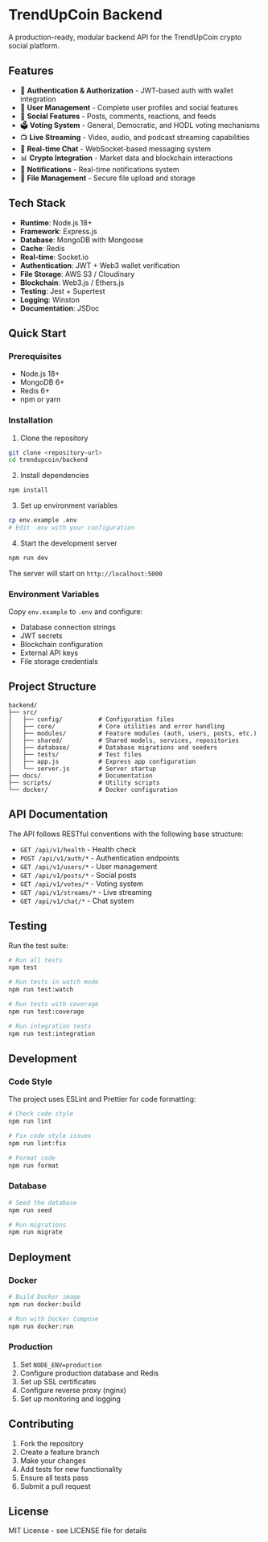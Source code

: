 # TrendUpCoin Backend

A production-ready, modular backend API for the TrendUpCoin crypto social platform.

## Features

- 🔐 **Authentication & Authorization** - JWT-based auth with wallet integration
- 👥 **User Management** - Complete user profiles and social features
- 📱 **Social Features** - Posts, comments, reactions, and feeds
- 🗳️ **Voting System** - General, Democratic, and HODL voting mechanisms
- 📺 **Live Streaming** - Video, audio, and podcast streaming capabilities
- 💬 **Real-time Chat** - WebSocket-based messaging system
- 📊 **Crypto Integration** - Market data and blockchain interactions
- 🔔 **Notifications** - Real-time notifications system
- 📁 **File Management** - Secure file upload and storage

## Tech Stack

- **Runtime**: Node.js 18+
- **Framework**: Express.js
- **Database**: MongoDB with Mongoose
- **Cache**: Redis
- **Real-time**: Socket.io
- **Authentication**: JWT + Web3 wallet verification
- **File Storage**: AWS S3 / Cloudinary
- **Blockchain**: Web3.js / Ethers.js
- **Testing**: Jest + Supertest
- **Logging**: Winston
- **Documentation**: JSDoc

## Quick Start

### Prerequisites

- Node.js 18+ 
- MongoDB 6+
- Redis 6+
- npm or yarn

### Installation

1. Clone the repository
```bash
git clone <repository-url>
cd trendupcoin/backend
```

2. Install dependencies
```bash
npm install
```

3. Set up environment variables
```bash
cp env.example .env
# Edit .env with your configuration
```

4. Start the development server
```bash
npm run dev
```

The server will start on `http://localhost:5000`

### Environment Variables

Copy `env.example` to `.env` and configure:

- Database connection strings
- JWT secrets
- Blockchain configuration
- External API keys
- File storage credentials

## Project Structure

```
backend/
├── src/
│   ├── config/          # Configuration files
│   ├── core/            # Core utilities and error handling
│   ├── modules/         # Feature modules (auth, users, posts, etc.)
│   ├── shared/          # Shared models, services, repositories
│   ├── database/        # Database migrations and seeders
│   ├── tests/           # Test files
│   ├── app.js           # Express app configuration
│   └── server.js        # Server startup
├── docs/                # Documentation
├── scripts/             # Utility scripts
└── docker/              # Docker configuration
```

## API Documentation

The API follows RESTful conventions with the following base structure:

- `GET /api/v1/health` - Health check
- `POST /api/v1/auth/*` - Authentication endpoints
- `GET /api/v1/users/*` - User management
- `GET /api/v1/posts/*` - Social posts
- `GET /api/v1/votes/*` - Voting system
- `GET /api/v1/streams/*` - Live streaming
- `GET /api/v1/chat/*` - Chat system

## Testing

Run the test suite:

```bash
# Run all tests
npm test

# Run tests in watch mode
npm run test:watch

# Run tests with coverage
npm run test:coverage

# Run integration tests
npm run test:integration
```

## Development

### Code Style

The project uses ESLint and Prettier for code formatting:

```bash
# Check code style
npm run lint

# Fix code style issues
npm run lint:fix

# Format code
npm run format
```

### Database

```bash
# Seed the database
npm run seed

# Run migrations
npm run migrate
```

## Deployment

### Docker

```bash
# Build Docker image
npm run docker:build

# Run with Docker Compose
npm run docker:run
```

### Production

1. Set `NODE_ENV=production`
2. Configure production database and Redis
3. Set up SSL certificates
4. Configure reverse proxy (nginx)
5. Set up monitoring and logging

## Contributing

1. Fork the repository
2. Create a feature branch
3. Make your changes
4. Add tests for new functionality
5. Ensure all tests pass
6. Submit a pull request

## License

MIT License - see LICENSE file for details
